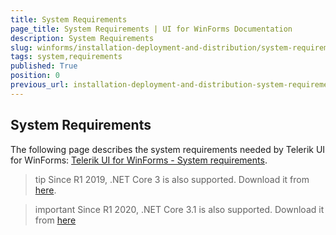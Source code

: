 ```yaml
---
title: System Requirements
page_title: System Requirements | UI for WinForms Documentation
description: System Requirements
slug: winforms/installation-deployment-and-distribution/system-requirements
tags: system,requirements
published: True
position: 0
previous_url: installation-deployment-and-distribution-system-requirements
---
```


## System Requirements

The following page describes the system requirements needed by Telerik UI for WinForms: [Telerik UI for WinForms - System requirements](http://www.telerik.com/winforms/tech-sheets/system-requirements).

>tip Since R1 2019, .NET Core 3 is also supported. Download it from [here](https://dotnet.microsoft.com/download/dotnet-core/3.0).

>important Since R1 2020, .NET Core 3.1 is also supported. Download it from [here](https://dotnet.microsoft.com/download/dotnet-core/3.1)       
